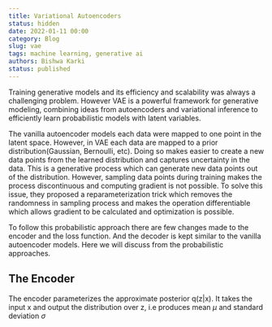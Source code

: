 ```yaml
---
title: Variational Autoencoders
status: hidden
date: 2022-01-11 00:00
category: Blog
slug: vae
tags: machine learning, generative ai
authors: Bishwa Karki
status: published
---
```


Training generative models and its efficiency and scalability was always a challenging problem. However VAE is a powerful framework for generative modeling, combining ideas from autoencoders and variational inference to efficiently learn probabilistic models with latent variables.

The vanilla autoencoder models each data were mapped to one point in the latent space. However, in VAE each data are mapped to a prior distribution(Gaussian, Bernoulli, etc). Doing so makes easier to create a new data points from the learned distribution and captures uncertainty in the data. This is a generative process which can generate new data points out of the distribution. However, sampling data points during training makes the process discontinuous and computing gradient is not possible. To solve this issue, they proposed a reparameterization trick which removes the randomness in sampling process and makes the operation differentiable which allows gradient to be calculated and optimization is possible.

To follow this probabilistic approach there are few changes made to the encoder and the loss function. And the decoder is kept similar to the vanilla autoencoder models. Here we will discuss from the probabilistic approaches.


## The Encoder
The encoder parameterizes the approximate posterior q(z|x). It takes the input x and output the distribution over z, i.e produces mean $\mu$ and standard deviation $\sigma$
